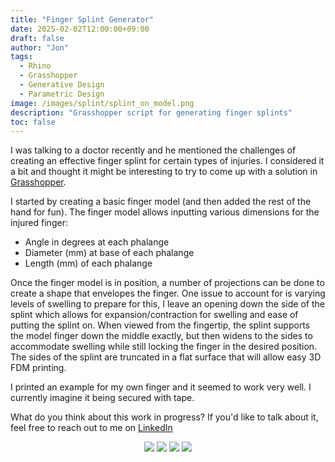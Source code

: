```yaml
---
title: "Finger Splint Generator"
date: 2025-02-02T12:00:00+09:00
draft: false
author: "Jon"
tags:
  - Rhino
  - Grasshopper
  - Generative Design
  - Parametric Design
image: /images/splint/splint_on_model.png
description: "Grasshopper script for generating finger splints"
toc: false
---
```


I was talking to a doctor recently and he mentioned the challenges of creating an effective finger splint for certain types of injuries. I considered it a bit and thought it might be interesting to try to come up with a solution in [Grasshopper](/blogs/ptwd250115/). 

I started by creating a basic finger model (and then added the rest of the hand for fun). The finger model allows inputting various dimensions for the injured finger:
- Angle in degrees at each phalange
- Diameter (mm) at base of each phalange
- Length (mm) of each phalange

Once the finger model is in position, a number of projections can be done to create a shape that envelopes the finger. One issue to account for is varying levels of swelling to prepare for this, I leave an opening down the side of the splint which allows for expansion/contraction for swelling and ease of putting the splint on. When viewed from the fingertip, the splint supports the model finger down the middle exactly, but then widens to the sides to accommodate swelling while still locking the finger in the desired position. The sides of the splint are truncated in a flat surface that will allow easy 3D FDM printing.

I printed an example for my own finger and it seemed to work very well. I currently imagine it being secured with tape.

What do you think about this work in progress? If you'd like to talk about it, feel free to reach out to me on [LinkedIn](https://www.linkedin.com/in/jonathangarrison/)

<p align="center">
    <img src="/images/splint/gh_screen.png" />
    <img src="/images/splint/measuring.png" />
    <img src="/images/splint/prusa_bed.png" />
    <img src="/images/splint/printed_splint.png" />
</p>